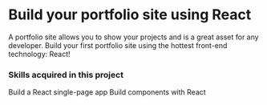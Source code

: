 # Build your portfolio site using React
A portfolio site allows you to show your projects and is a great asset for any developer. 
Build your first portfolio site using the hottest front-end technology: React!
### Skills acquired in this project
Build a React single-page app
Build components with React
